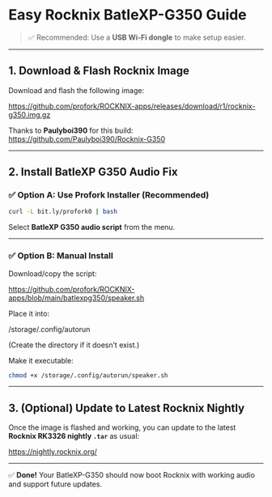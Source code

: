 # Easy Rocknix BatleXP-G350 Guide

> ✅ Recommended: Use a **USB Wi-Fi dongle** to make setup easier.

---

## 1. Download & Flash Rocknix Image

Download and flash the following image:

https://github.com/profork/ROCKNIX-apps/releases/download/r1/rocknix-g350.img.gz

Thanks to **Paulyboi390** for this build:  
https://github.com/Paulyboi390/Rocknix-G350

---

## 2. Install BatleXP G350 Audio Fix

### ✅ Option A: Use Profork Installer (Recommended)

~~~bash
curl -L bit.ly/profork0 | bash
~~~

Select **BatleXP G350 audio script** from the menu.

---

### ✅ Option B: Manual Install

Download/copy the script:

https://github.com/profork/ROCKNIX-apps/blob/main/batlexpg350/speaker.sh

Place it into:

/storage/.config/autorun


(Create the directory if it doesn’t exist.)

Make it executable:

~~~bash
chmod +x /storage/.config/autorun/speaker.sh
~~~

---

## 3. (Optional) Update to Latest Rocknix Nightly

Once the image is flashed and working, you can update to the latest **Rocknix RK3326 nightly `.tar`** as usual:

https://nightly.rocknix.org/

---

✅ **Done!** Your BatleXP-G350 should now boot Rocknix with working audio and support future updates.



